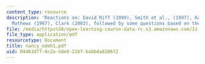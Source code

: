 ```yaml
---
content_type: resource
description: 'Reactions on: David Riff (1999), Smith et al., (1997), Kaldor (2003),
  Mathews (1997), Clark (2003), followed by some questions based on the readings.'
file: /media/https%3A/open-learning-course-data-rc.s3.amazonaws.com/11-363-civil-society-and-the-environment-spring-2005/04463d770c2ae8e821bfbabb4a8206f2_nancy_odeh1.pdf
file_type: application/pdf
resourcetype: Document
title: nancy_odeh1.pdf
uid: 04463d77-0c2a-e8e8-21bf-babb4a8206f2
---
```

